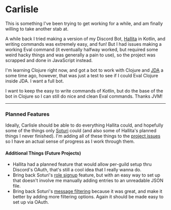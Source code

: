 # Carlisle

This is something I've been trying to get working for a while, and am finally willing to take another stab at.

A while back I tried making a version of my Discord Bot, [Hallita](https://github.com/qanazoga/hallita) in Kotlin, and writing commands was extremely easy, and fun! But I had issues making a working Eval command (it eventually halfway worked, but required some weird hacky things and was generally a pain to use), so the project was scrapped and done in JavaScript instead.

I'm learning Clojure right now, and got a bot to work with Clojure and [JDA](https://github.com/DV8FromTheWorld/JDA) a some time ago, however, that was just a test to see if I could Eval Clojure inside JDA. I want a full bot.

I want to keep the easy to write commands of Kotlin, but do the base of the bot in Clojure so I can still do nice and clean Eval commands. Thanks JVM!

---

### Planned Features
Ideally, Carlisle should be able to do everything Hallita could, and hopefully some of the things only [Soturi](https://github.com/qanazoga/soturi) could (and also some of Hallita's planned things I never finished).
I'm adding all of these things to the [project issues](https://github.com/qanazoga/carlisle-bot/issues) so I have an actual sense of progress as I work through them.

#### Additional Things (Future Projects)
- Hallita had a planned feature that would allow per-guild setup thru Discord's OAuth, that's still a cool idea that I really wanna do.
- Bring back Soturi's [role signup](https://github.com/qanazoga/soturi/blob/master/cogs/role_signup_listener.py) feature, but with an easy way to set up that doesn't involve me manually adding entries to an unreadable JSON file.
- Bring back Soturi's [message filtering](https://github.com/qanazoga/soturi/blob/master/cogs/free_game_news_moderator.py) because it was great, and make it better by adding more filtering options. Again it should be made easy to set up via OAuth.
